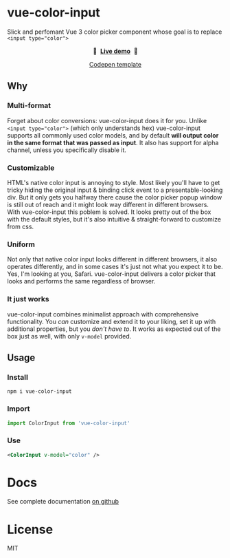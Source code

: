 <!-- short readme for npm. full readme .github/README.md -->

# vue-color-input
Slick and perfomant Vue 3 color picker component whose goal is to replace `<input type="color">`

<p align="center">
    🚀&nbsp;&nbsp;<b><a href="https://gvguy.github.io/vue-color-input/">Live demo</a></b>&nbsp;&nbsp;🚀
</p>
<p align="center">
    <a href="https://codepen.io/vanechka222/pen/oNeNXrr">Codepen template</a>
</p>

## Why

### Multi-format
Forget about color conversions: vue-color-input does it for you. Unlike `<input type="color">` (which only understands hex) vue-color-input supports all commonly used color models, and by default __will output color in the same format that was passed as input__. It also has support for alpha channel, unless you specifically disable it.

### Customizable
HTML's native color input is annoying to style. Most likely you'll have to get tricky hiding the original input & binding click event to a presentable-looking div. But it only gets you halfway there cause the color picker popup window is still out of reach and it might look way different in different browsers.  
With vue-color-input this poblem is solved. It looks pretty out of the box with the default styles, but it's also intuitive & straight-forward to customize from css.

### Uniform
Not only that native color input looks different in different browsers, it also operates differently, and in some cases it's just not what you expect it to be. Yes, I'm looking at you, Safari. vue-color-input delivers a color picker that looks and performs the same regardless of browser.

### It just works
vue-color-input combines minimalist approach with comprehensive functionality. You *can* customize and extend it to your liking, set it up with additional properties, but you _don't have to_. It works as expected out of the box just as well, with only `v-model` provided.

## Usage

### Install
```
npm i vue-color-input
```

### Import
```javascript
import ColorInput from 'vue-color-input'
```

### Use
```xml
<ColorInput v-model="color" />
```


# Docs

See complete documentation [on github](https://github.com/gVguy/vue-color-input#table-of-contents)


# License

MIT



